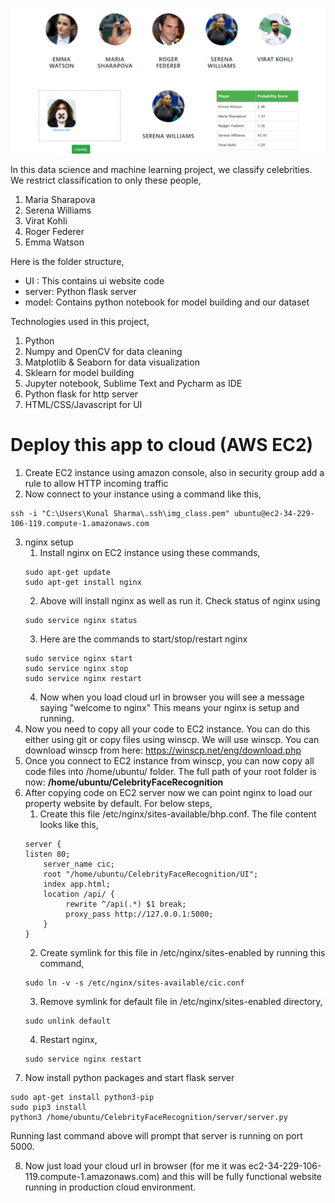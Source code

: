 ![](UIsnapshot.png)

In this data science and machine learning project, we classify celebrities. We restrict classification to only these people,

1) Maria Sharapova
2) Serena Williams
3) Virat Kohli
4) Roger Federer
5) Emma Watson

Here is the folder structure,
* UI : This contains ui website code 
* server: Python flask server
* model: Contains python notebook for model building and our dataset

Technologies used in this project,
1. Python
2. Numpy and OpenCV for data cleaning
3. Matplotlib & Seaborn for data visualization
4. Sklearn for model building
5. Jupyter notebook, Sublime Text and Pycharm as IDE
6. Python flask for http server
7. HTML/CSS/Javascript for UI


# Deploy this app to cloud (AWS EC2)

1. Create EC2 instance using amazon console, also in security group add a rule to allow HTTP incoming traffic
2. Now connect to your instance using a command like this,
```
ssh -i "C:\Users\Kunal Sharma\.ssh\img_class.pem" ubuntu@ec2-34-229-106-119.compute-1.amazonaws.com
```
3. nginx setup
   1. Install nginx on EC2 instance using these commands,
   ```
   sudo apt-get update
   sudo apt-get install nginx
   ```
   2. Above will install nginx as well as run it. Check status of nginx using
   ```
   sudo service nginx status
   ```
   3. Here are the commands to start/stop/restart nginx
   ```
   sudo service nginx start
   sudo service nginx stop
   sudo service nginx restart
   ```
   4. Now when you load cloud url in browser you will see a message saying "welcome to nginx" This means your nginx is setup and running.
4. Now you need to copy all your code to EC2 instance. You can do this either using git or copy files using winscp. We will use winscp. You can download winscp from here: https://winscp.net/eng/download.php
5. Once you connect to EC2 instance from winscp, you can now copy all code files into /home/ubuntu/ folder. The full path of your root folder is now: **/home/ubuntu/CelebrityFaceRecognition**
6.  After copying code on EC2 server now we can point nginx to load our property website by default. For below steps,
    1. Create this file /etc/nginx/sites-available/bhp.conf. The file content looks like this,
    ```
    server {
    listen 80;
        server_name cic;
        root "/home/ubuntu/CelebrityFaceRecognition/UI";
        index app.html;
        location /api/ {
             rewrite ^/api(.*) $1 break;
             proxy_pass http://127.0.0.1:5000;
        }
	}
    ```
    2. Create symlink for this file in /etc/nginx/sites-enabled by running this command,
    ```
    sudo ln -v -s /etc/nginx/sites-available/cic.conf
    ```
    3. Remove symlink for default file in /etc/nginx/sites-enabled directory,
    ```
    sudo unlink default
    ```
    4. Restart nginx,
    ```
    sudo service nginx restart
    ```
7. Now install python packages and start flask server
```
sudo apt-get install python3-pip
sudo pip3 install 
python3 /home/ubuntu/CelebrityFaceRecognition/server/server.py
```
Running last command above will prompt that server is running on port 5000.

8. Now just load your cloud url in browser (for me it was ec2-34-229-106-119.compute-1.amazonaws.com) and this will be fully functional website running in production cloud environment.
